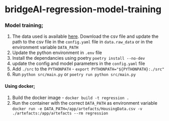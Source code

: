 # bridgeAI-regression-model-training

### Model training;

1. The data used is available [here](https://www.kaggle.com/datasets/yasserh/housing-prices-dataset).
Download the csv file and update the path to the csv file in the `config.yaml` file in `data.raw_data` 
or in the environment variable `DATA_PATH`
2. Update the python environment in `.env` file
3. Install the dependancies using poetry `poetry install --no-dev`
4. update the config and model parameters in the `config.yaml` file
5. Add `./src` to the `PYTHONPATH` - `export PYTHONPATH="${PYTHONPATH}:./src"`
6. Run `python src/main.py` or `poetry run python src/main.py`


#### Using docker;
1. Build the docker image - `docker build -t regression .`
2. Run the container with the correct `DATA_PATH` as environment variable `docker run -e DATA_PATH=/app/artefacts/HousingData.csv -v ./artefacts:/app/artefacts --rm regression`